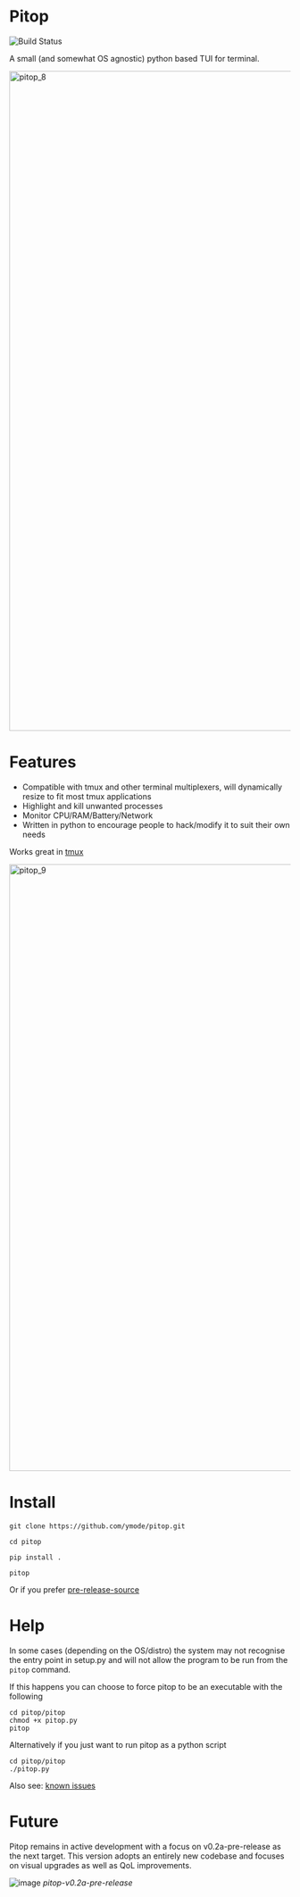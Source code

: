 # Pitop
![Build Status](https://github.com/ymode/pitop/actions/workflows/python-app.yml/badge.svg)

A small (and somewhat OS agnostic) python based TUI for terminal.



<img width="1182" alt="pitop_8" src="https://github.com/ymode/pitop/assets/5312047/c6a55809-e769-4e8c-9837-2bcb2c96e9c6">

# Features
+ Compatible with tmux and other terminal multiplexers, will dynamically resize to fit most tmux applications
+ Highlight and kill unwanted processes
+ Monitor CPU/RAM/Battery/Network
+ Written in python to encourage people to hack/modify it to suit their own needs
  
Works great in [tmux](https://github.com/tmux/tmux)

<img width="1087" alt="pitop_9" src="https://github.com/ymode/pitop/assets/5312047/7a8b4219-4fe1-4bc7-b529-be2c2dec6fa9">



# Install

```
git clone https://github.com/ymode/pitop.git

cd pitop

pip install . 

pitop

```
Or if you prefer [pre-release-source](https://github.com/ymode/pitop/releases/tag/v0.1.1-alpha)
# Help

In some cases (depending on the OS/distro) the system may not recognise the entry point in setup.py and will not allow the program to be run from the  ``` pitop ``` command.

If this happens you can choose to force pitop to be an executable with the following 

```
cd pitop/pitop
chmod +x pitop.py
pitop

```

Alternatively if you just want to run pitop as a python script

```
cd pitop/pitop
./pitop.py

```
Also see: [known issues](https://github.com/ymode/pitop/issues)

# Future
Pitop remains in active development with a focus on v0.2a-pre-release as the next target. This version adopts an entirely new codebase and focuses on visual upgrades as well as QoL improvements.

![image](https://github.com/ymode/pitop/assets/5312047/e4550f6e-5f0e-40d0-b738-35e2dc04c971)
_pitop-v0.2a-pre-release_


